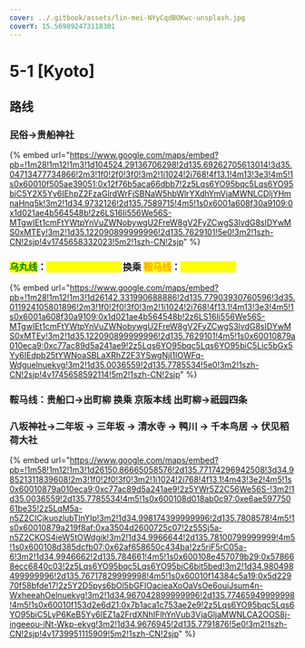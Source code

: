 ```yaml
---
cover: ../.gitbook/assets/lin-mei-NYyCqdBOKwc-unsplash.jpg
coverY: 15.569892473118301
---
```


# 5-1 \[Kyoto]

## 路线

### 民俗→贵船神社

{% embed url="https://www.google.com/maps/embed?pb=!1m28!1m12!1m3!1d104524.29136706298!2d135.69262705613014!3d35.04713477734866!2m3!1f0!2f0!3f0!3m2!1i1024!2i768!4f13.1!4m13!3e3!4m5!1s0x60010f505ae39051:0x12f76b5aca66dbb7!2z5Lqs6YO95bqc5Lqs6YO95biC5Y2X5Yy6IEhpZ2FzaGlrdWrFjSBNaW5hbWlrYXdhYmVjaMWNLCDljYHmnaHnq5k!3m2!1d34.9732126!2d135.7589715!4m5!1s0x6001a608f30a9109:0x1d021ae4b564548b!2z6LS16Ii556We56S-MTgwIEt1cmFtYWtpYnVuZWNobywgU2FreW8gV2FyZCwgS3lvdG8sIDYwMS0xMTEy!3m2!1d35.122090899999996!2d135.7629101!5e0!3m2!1szh-CN!2sjp!4v1745658332023!5m2!1szh-CN!2sjp" %}

### <mark style="color:green;">乌丸线</mark>：_<mark style="color:yellow;">十条站→国际会馆</mark>_ 换乘 <mark style="color:orange;">鞍马线</mark>：_<mark style="color:yellow;">岩仓→贵船口</mark>_



{% embed url="https://www.google.com/maps/embed?pb=!1m28!1m12!1m3!1d26142.331990688886!2d135.77903930760596!3d35.011924105801896!2m3!1f0!2f0!3f0!3m2!1i1024!2i768!4f13.1!4m13!3e3!4m5!1s0x6001a608f30a9109:0x1d021ae4b564548b!2z6LS16Ii556We56S-MTgwIEt1cmFtYWtpYnVuZWNobywgU2FreW8gV2FyZCwgS3lvdG8sIDYwMS0xMTEy!3m2!1d35.122090899999996!2d135.7629101!4m5!1s0x60010879a010eca9:0xc77ac89d5a241ae9!2z5Lqs6YO95bqc5Lqs6YO95biC5Lic5bGx5Yy6IEdpb25tYWNoaSBLaXRhZ2F3YSwgNjI1IOWFq-Wdguelnuekvg!3m2!1d35.0036559!2d135.7785534!5e0!3m2!1szh-CN!2sjp!4v1745658592114!5m2!1szh-CN!2sjp" %}

### 鞍马线：贵船口→出町柳 换乘 京阪本线 出町柳→祇园四条

###

### 八坂神社→二年坂 → 三年坂 → 清水寺 → 鸭川 → 千本鸟居 → 伏见稻荷大社

{% embed url="https://www.google.com/maps/embed?pb=!1m58!1m12!1m3!1d26150.86665058576!2d135.77174296942508!3d34.98521311839608!2m3!1f0!2f0!3f0!3m2!1i1024!2i768!4f13.1!4m43!3e2!4m5!1s0x60010879a010eca9:0xc77ac89d5a241ae9!2z5YWr5Z2C56We56S-!3m2!1d35.0036559!2d135.7785534!4m5!1s0x600108d018ab0c97:0xe6ae59775061be35!2z5LqM5a-n5Z2CICjkuozlubTlnYIp!3m2!1d34.998174399999996!2d135.7808578!4m5!1s0x60010879a219f8af:0xa3504d2600725c07!2z55Sj5a-n5Z2CKOS4ieW5tOWdgik!3m2!1d34.9966644!2d135.78100799999999!4m5!1s0x600108d385dcfb07:0x62af658650c434ba!2z5riF5rC05a-6!3m2!1d34.9946662!2d135.784661!4m5!1s0x600108e457079b29:0x578668ecc6840c03!2z5Lqs6YO95bqc5Lqs6YO95biC6bit5bed!3m2!1d34.980498499999996!2d135.76717829999998!4m5!1s0x60010f14384c5a19:0x5d22970f58bfde17!2z5Y2D5pys6bOl5bGFIOacieaXoOaVsOe6ouiJsum4n-WxheeahOelnuekvg!3m2!1d34.967042899999996!2d135.77465949999998!4m5!1s0x60010f153d2e6d21:0x7b1aca1c753ae2e9!2z5Lqs6YO95bqc5Lqs6YO95biC5LyP6KeB5Yy6IEZ1a2FrdXNhIFlhYnVub3VjaGljaMWNLCA2OOS8j-ingeeou-iNt-Wkp-ekvg!3m2!1d34.9676945!2d135.7791876!5e0!3m2!1szh-CN!2sjp!4v1739951115909!5m2!1szh-CN!2sjp" %}

